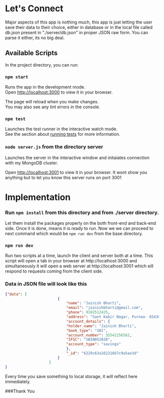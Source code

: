 # Let's Connect

Major aspects of this app is nothing much, this app is just letting the user save their data to their choice, either in database or in the local file called db.json present in "./server/db.json" in proper JSON raw form. You can parse it either, its no big deal.

## Available Scripts

In the project directory, you can run:

### `npm start`

Runs the app in the development mode.\
Open [http://localhost:3000](http://localhost:3000) to view it in your browser.

The page will reload when you make changes.\
You may also see any lint errors in the console.

### `npm test`

Launches the test runner in the interactive watch mode.\
See the section about [running tests](https://facebook.github.io/create-react-app/docs/running-tests) for more information.


### `node server.js` from the directory server

Launches the server in the interactive window and initaiates connection with my MongoDB cluster.

Open [http://localhost:3001](http://localhost:3001) to view it in your browser. It wont show you anything but to let you know this server runs on port 3001

# Implementation

### Run `npm install` from this directory and from ./server directory.

Let them install the packages properly on the both front-end and back-end side. Once it is done, means it is ready to run. Now we we can proceed to next command which would be `npm run dev` from the base directory.

### `npm run dev`

Run two scripts at a time, launch the client and server both at a time.
This script will open a tab in your browser at http://localhost:3000 and simultaneously it will open a web server at http://localhost:3001 which eill respond to requests coming from the client side.


### Data in JSON file will look like this 

```json
{"data": [
						{
							"name": "Jainish Bharti",
							"email": "jainishbharti@gmail.com",
							"phone": 9102512425,
							"address": "Sant Kabir Nagar, Purnea- 854303(Bihar), India",
							"account_details": {
							"holder_name": "Jainish Bharti",
							"bank_type": "SBI",
							"account_number": 35542256582,
							"IFSC": "SBIN052828",
							"account_type": "savings"
							},
							"_id": "6229c63a16221667c9a5ae3d"
						}
					]
}
```

Every time you save something to local storage, it will reflect here immediately.

###Thank You
